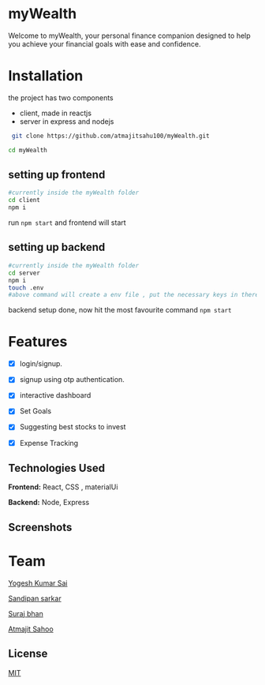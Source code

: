 
# myWealth
Welcome to myWealth, your personal finance companion designed to help you achieve your financial goals with ease and confidence.




# Installation

the project has two components

- client, made in reactjs
- server in express and nodejs

```bash
 git clone https://github.com/atmajitsahu100/myWealth.git
```

```bash
cd myWealth
```

## setting up frontend

```bash
#currently inside the myWealth folder
cd client
npm i
```

run `npm start` and frontend will start

## setting up backend

```bash
#currently inside the myWealth folder
cd server
npm i
touch .env
#above command will create a env file , put the necessary keys in there
```

backend setup done, now hit the most favourite command `npm start`





    
# Features


- [x] login/signup.
- [x] signup using otp authentication.
- [x] interactive dashboard
- [x] Set Goals
- [x] Suggesting best stocks to invest
- [x] Expense Tracking







## Technologies Used

**Frontend:** React, CSS , materialUi

**Backend:** Node, Express


## Screenshots



# Team
[Yogesh Kumar Sai](https://github.com/w3yogesh/)

[Sandipan sarkar](https://github.com/Sandipan103/)

[Suraj bhan](https://github.com/surajbhan93)

[Atmajit Sahoo](https://github.com/atmajitsahu100/)






## License

[MIT](https://choosealicense.com/licenses/mit/)


